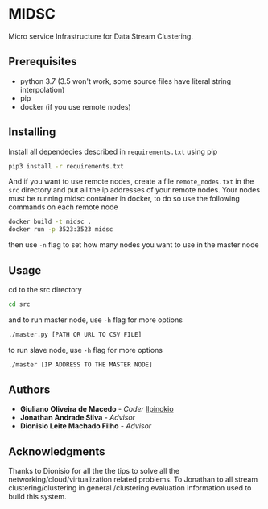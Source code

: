 # MIDSC

Micro service Infrastructure for Data Stream Clustering.

## Prerequisites

* python 3.7 (3.5 won't work, some source files have literal string interpolation)
* pip
* docker (if you use remote nodes)

## Installing

Install all dependecies described in `requirements.txt` using pip

```bash
pip3 install -r requirements.txt
```

And if you want to use remote nodes, create a file `remote_nodes.txt` in the `src` directory and put all
the ip addresses of your remote nodes.
Your nodes must be running midsc container in docker, to do so use the following commands on each remote node
```bash
docker build -t midsc .
docker run -p 3523:3523 midsc
```
then use `-n` flag to set how many nodes you want to use in the master node

## Usage
cd to the src directory 

```bash
cd src
```

and
to run master node, use `-h` flag for more options
```bash
./master.py [PATH OR URL TO CSV FILE]
```
to run slave node, use `-h` flag for more options
```bash
./master [IP ADDRESS TO THE MASTER NODE]
```
## Authors
* **Giuliano Oliveira de Macedo** - *Coder* [llpinokio](https://github.com/llpinokio)
* **Jonathan Andrade Silva** - *Advisor*
* **Dionisio Leite Machado Filho** - *Advisor*
## Acknowledgments
Thanks to Dionisio for all the the tips to solve all the networking/cloud/virtualization related problems.
To Jonathan to all stream clustering/clustering in general /clustering evaluation information used to build this system.
